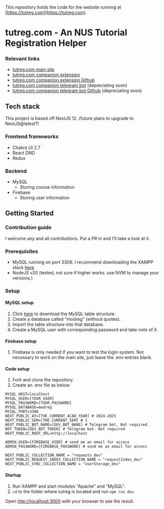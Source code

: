 This repository holds the code for the website running at [https://tutreg.com](https://tutreg.com).

# tutreg.com - An NUS Tutorial Registration Helper

### Relevant links
- [tutreg.com main site](https://tutreg.com)
- [tutreg.com companion extension](https://chromewebstore.google.com/detail/tutreg-companion-extensio/alklihigfndbjjihbglpfpadlmkcgdja?authuser=0&hl=en&pli=1)
- [tutreg.com companion extension Github](https://github.com/HollaG/tutreg-ext-chromium)
- [tutreg.com companion telegram bot](https://t.me/swaptutbot) (depreciating soon)
- [tutreg.com companion telegram bot Github](https://github.com/HollaG/tutreg-bot) (depreciating soon)

## Tech stack
This project is based off NextJS 12. (future plans to upgrade to NextJS@latest?)
### Frontend frameworks
- Chakra UI 2.7
- React DND
- Redux

### Backend
- MySQL
  - Storing course information
- Firebase
  - Storing user information


## Getting Started


### Contribution guide
I welcome any and all contributions. Put a PR in and I'll take a look at it.

### Prerequisites
- MySQL running on port 3306. I recommend downloading the XAMPP stack [here](https://www.apachefriends.org/)
- NodeJS v20 (tested, not sure if higher works. use NVM to manage your versions.)

### Setup 
#### MySQL setup
1. Click [here](https://drive.google.com/file/d/17dpXUMhedSnU1TUkOFiYW5hxBnUY4Cv5/view?usp=sharing) to download the MySQL table structure.
2. Create a database called "modreg" (without quotes).
3. Import the table structure into that database.
4. Create a MySQL user with corresponding password and take note of it.

#### Firebase setup
1. Firebase is only needed if you want to test the login system. Not necessary to work on the main site, just leave the .env entries blank.

#### Code setup
1. Fork and clone the repository.
2. Create an .env file as below:
```
MYSQL_HOST=localhost
MYSQL_USER=[YOUR_USER]
MYSQL_PASSWORD=[YOUR_PASSWORD]
MYSQL_DATABASE=modreg
MYSQL_PORT=3306
NEXT_PUBLIC_AY=[THE_CURRENT_ACAD_YEAR] # 2024-2025
NEXT_PUBLIC_SEM=[THE_CURRENT_SEM] # 1
NEXT_PUBLIC_BOT_NAME=[DEV_BOT_NANE] # Telegram bot. Not required.
BOT_TOKEN=[DEV_BOT_TOKEN] # Telegram bot. Not required
NEXT_PUBLIC_ROOT_URL=http://localhost

ADMIN_USER=[FIREBASE_USER] # send me an email for access
ADMIN_PASSWORD=[FIREBASE_PASSWORD] # send me an email for access

NEXT_PUBLIC_COLLECTION_NAME = "requests_dev"
NEXT_PUBLIC_REQUEST_INDEX_COLLECTION_NAME = "requestIndex_dev"
NEXT_PUBLIC_SYNC_COLLECTION_NAME = "userStorage_dev"
```


#### Startup
1. Run XAMPP and start modules "Apache" and "MySQL".
2. `cd` to the folder where tutreg is located and run `npm run dev`.


Open [http://localhost:3000](http://localhost:3000) with your browser to see the result.
